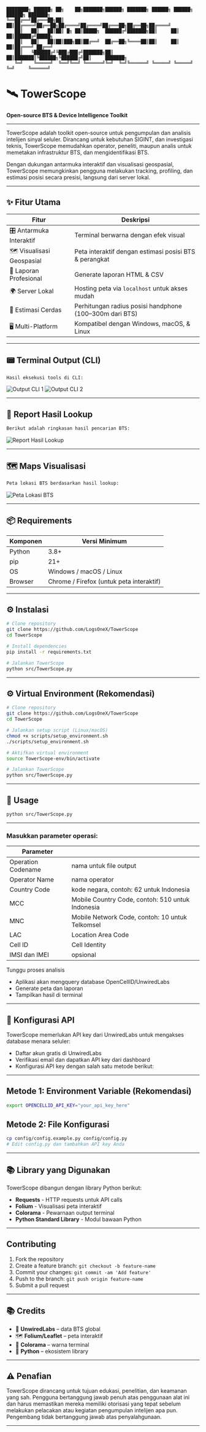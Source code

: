 ```
████████╗ ██████╗ ██╗    ██╗███████╗██████╗ ███████╗ ██████╗ ██████╗ ██████╗ ███████╗
╚══██╔══╝██╔═══██╗██║    ██║██╔════╝██╔══██╗██╔════╝██╔════╝██╔═══██╗██╔══██╗██╔════╝
   ██║   ██║   ██║██║ █╗ ██║█████╗  ██████╔╝███████╗██║     ██║   ██║██████╔╝█████╗  
   ██║   ██║   ██║██║███╗██║██╔══╝  ██╔══██╗╚════██║██║     ██║   ██║██╔═══╝ ██╔══╝  
   ██║   ╚██████╔╝╚███╔███╔╝███████╗██║  ██║███████║╚██████╗╚██████╔╝██║     ███████╗
   ╚═╝    ╚═════╝  ╚══╝╚══╝ ╚══════╝╚═╝  ╚═╝╚══════╝ ╚═════╝ ╚═════╝ ╚═╝     ╚══════╝
```
# 🛰️ TowerScope  
**Open-source BTS & Device Intelligence Toolkit**

---

TowerScope adalah toolkit open-source untuk pengumpulan dan analisis intelijen sinyal seluler. Dirancang untuk kebutuhan SIGINT, dan investigasi teknis, TowerScope memudahkan operator, peneliti, maupun analis untuk memetakan infrastruktur BTS, dan mengidentifikasi BTS.

Dengan dukungan antarmuka interaktif dan visualisasi geospasial, TowerScope memungkinkan pengguna melakukan tracking, profiling, dan estimasi posisi secara presisi, langsung dari server lokal.

---

## ✨ Fitur Utama

| Fitur | Deskripsi |
|-------|-----------|
| 🎛️ Antarmuka Interaktif | Terminal berwarna dengan efek visual |
| 🗺️ Visualisasi Geospasial | Peta interaktif dengan estimasi posisi BTS & perangkat |
| 📑 Laporan Profesional | Generate laporan HTML & CSV |
| 🌍 Server Lokal | Hosting peta via `localhost` untuk akses mudah |
| 📡 Estimasi Cerdas | Perhitungan radius posisi handphone (100–300m dari BTS) |
| 🖥️ Multi-Platform | Kompatibel dengan Windows, macOS, & Linux |

---

## 📟 Terminal Output (CLI)


```bash
Hasil eksekusi tools di CLI:
```

![Output CLI 1](screenshot/tower2.png)
![Output CLI 2](screenshot/towerscope1.png)

---

## 📑 Report Hasil Lookup

```bash
Berikut adalah ringkasan hasil pencarian BTS:
```

![Report Hasil Lookup](screenshot/report1.jpg)

---

## 🗺️ Maps Visualisasi


```bash
Peta lokasi BTS berdasarkan hasil lookup:
```

![Peta Lokasi BTS](screenshot/maps1.png)

---

## 📦 Requirements

| Komponen | Versi Minimum |
|----------|---------------|
| Python   | 3.8+ |
| pip      | 21+ |
| OS       | Windows / macOS / Linux |
| Browser  | Chrome / Firefox (untuk peta interaktif) |

---

## ⚙️ Instalasi

```bash
# Clone repository
git clone https://github.com/LogsOneX/TowerScope
cd TowerScope

# Install dependencies
pip install -r requirements.txt

# Jalankan TowerScope
python src/TowerScope.py
```

---

## ⚙️ Virtual Environment (Rekomendasi)

```bash
# Clone repository
git clone https://github.com/LogsOneX/TowerScope
cd TowerScope

# Jalankan setup script (Linux/macOS)
chmod +x scripts/setup_environment.sh
./scripts/setup_environment.sh

# Aktifkan virtual environment
source TowerScope-env/bin/activate

# Jalankan TowerScope
python src/TowerScope.py
```

---

## 🚀 Usage

```bash
python src/TowerScope.py
```

---

### Masukkan parameter operasi:

| Parameter |              |
|----------|---------------|
| Operation Codename | nama untuk file output |
| Operator Name | nama operator |
| Country Code | kode negara, contoh: 62 untuk Indonesia |
| MCC | Mobile Country Code, contoh: 510 untuk Indonesia |
| MNC | Mobile Network Code, contoh: 10 untuk Telkomsel |
| LAC | Location Area Code |
| Cell ID | Cell Identity |
| IMSI dan IMEI | opsional |

Tunggu proses analisis
- Aplikasi akan mengquery database OpenCellID/UnwiredLabs
- Generate peta dan laporan
- Tampilkan hasil di terminal

---

## 🔧 Konfigurasi API

TowerScope memerlukan API key dari UnwiredLabs untuk mengakses database menara seluler:
- Daftar akun gratis di UnwiredLabs
- Verifikasi email dan dapatkan API key dari dashboard
- Konfigurasi API key dengan salah satu metode berikut:

---

## Metode 1: Environment Variable (Rekomendasi)

```bash
export OPENCELLID_API_KEY="your_api_key_here"
```

## Metode 2: File Konfigurasi

```bash
cp config/config.example.py config/config.py
# Edit config.py dan tambahkan API key Anda
```

---

## 📚 Library yang Digunakan

TowerScope dibangun dengan library Python berikut:
- **Requests** - HTTP requests untuk API calls
- **Folium** - Visualisasi peta interaktif
- **Colorama** - Pewarnaan output terminal
- **Python Standard Library** - Modul bawaan Python

---

## Contributing

1. Fork the repository
2. Create a feature branch: `git checkout -b feature-name`
3. Commit your changes: `git commit -am 'Add feature'`
4. Push to the branch: `git push origin feature-name`
5. Submit a pull request

---

## 📚 Credits

- 📡 **UnwiredLabs** – data BTS global
- 🗺️ **Folium/Leaflet** – peta interaktif
- 🎨 **Colorama** – warna terminal
- 🐍 **Python** – ekosistem library

---

## ⚠️ Penafian

TowerScope dirancang untuk tujuan edukasi, penelitian, dan keamanan yang sah. Pengguna bertanggung jawab penuh atas penggunaan alat ini dan harus memastikan mereka memiliki otorisasi yang tepat sebelum melakukan pelacakan atau kegiatan pengumpulan intelijen apa pun. Pengembang tidak bertanggung jawab atas penyalahgunaan.

---
